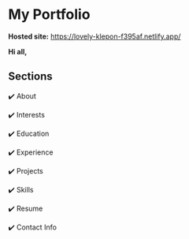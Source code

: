 # My Portfolio

**Hosted site:** https://lovely-klepon-f395af.netlify.app/

**Hi all,**



## Sections
✔️ About

✔️ Interests

✔️ Education

✔️ Experience

✔️ Projects

✔️ Skills

✔️ Resume

✔️ Contact Info

